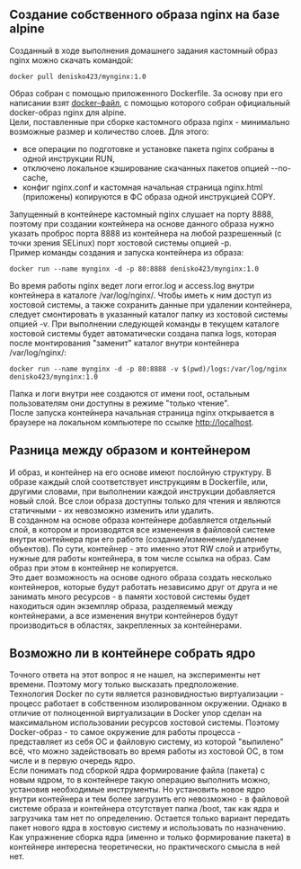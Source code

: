 ## Создание собственного образа nginx на базе alpine ##

Созданный в ходе выполнения домашнего задания кастомный образ nginx можно скачать командой:
```
docker pull denisko423/mynginx:1.0
```
Образ собран с помощью приложенного Dockerfile. За основу при его написании взят [docker-файл](https://github.com/nginxinc/docker-nginx/blob/41156d8a36bd03b2fb36353ba31f16ada08d9e48/mainline/alpine/Dockerfile), с помощью которого собран официальный docker-образ nginx для alpine.  
Цели, поставленные при сборке кастомного образа nginx - минимально возможные размер и количество слоев. Для этого:  
- все операции по подготовке и установке пакета nginx собраны в одной инструкции RUN,
- отключено локальное кэширование скачанных пакетов опцией --no-cache,
- конфиг nginx.conf и кастомная начальная страница nginx.html (приложены) копируются в ФС образа одной инструкцией COPY.  

Запущенный в контейнере кастомный nginx слушает на порту 8888, поэтому при создании контейнера на основе данного образа нужно указать проброс порта 8888 из контейнера на любой разрешенный (с точки зрения SELinux) порт хостовой системы опцией -p.  
Пример команды создания и запуска контейнера из образа:
```
docker run --name mynginx -d -p 80:8888 denisko423/mynginx:1.0
```
Во время работы nginx ведет логи error.log и access.log внутри контейнера в каталоге /var/log/nginx/. Чтобы иметь к ним доступ из хостовой системы, а также сохранить данные при удалении контейнера, следует смонтировать в указанный каталог папку из хостовой системы опцией -v. При выполнении следующей команды в текущем каталоге хостовой системы будет автоматически создана папка logs, которая после монтирования "заменит" каталог внутри контейнера /var/log/nginx/:
```
docker run --name mynginx -d -p 80:8888 -v $(pwd)/logs:/var/log/nginx denisko423/mynginx:1.0
```
Папка и логи внутри нее создаются от имени root, остальным пользователям они доступны в режиме "только чтение".  
После запуска контейнера начальная страница nginx открывается в браузере на локальном компьютере по ссылке [http://localhost](http://localhost).


## Разница между образом и контейнером ##

И образ, и контейнер на его основе имеют послойную структуру. В образе каждый слой соответствует инструкциям в Dockerfile, или, другими словами, при выполнении каждой инструкции добавляется новый слой. Все слои образа доступны только для чтения и являются статичными - их невозможно изменить или удалить.  
В созданном на основе образа контейнере добавляется отдельный слой, в котором и производятся все изменения в файловой системе внутри контейнера при его работе (создание/изменение/удаление объектов). По сути, контейнер - это именно этот RW слой и атрибуты, нужные для работы контейнера, в том числе ссылка на образ. Сам образ при этом в контейнер не копируется.  
Это дает возможность на основе одного образа создать несколько контейнеров, которые будут работать независимо друг от друга и не занимать много ресурсов - в памяти хостовой системы будет находиться один экземпляр образа, разделяемый между контейнерами, а все изменения внутри контейнеров будут производиться в областях, закрепленных за контейнерами.


## Возможно ли в контейнере собрать ядро ##

Точного ответа на этот вопрос я не нашел, на эксперименты нет времени. Поэтому могу только высказать предположение.  
Технология Docker по сути является разновидностью виртуализации - процесс работает в собственном изолированном окружении. Однако в отличие от полноценной виртуализации в Docker упор сделан на максимальном использовании ресурсов хостовой системы. Поэтому Docker-образ - то самое окружение для работы процесса - представляет из себя ОС и файловую систему, из которой "выпилено" всё, что можно задействовать во время работы из хостовой ОС, в том числе и в первую очередь ядро.  
Если понимать под сборкой ядра формирование файла (пакета) с новым ядром, то в контейнере такую операцию выполнить можно, установив необходимые инструменты. Но установить новое ядро внутри контейнера и тем более загрузить его невозможно - в файловой системе образа и контейнера отсутствует папка /boot, так как ядра и загрузчика там нет по определению. Остается только вариант передать пакет нового ядра в хостовую систему и использовать по назначению.  
Как упражнение сборка ядра (именно и только формирование пакета) в контейнере интересна теоретически, но практического смысла в ней нет.

